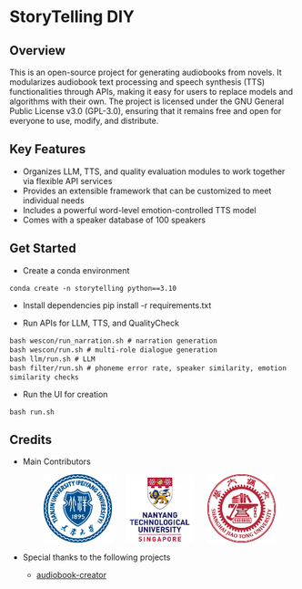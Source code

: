 # StoryTelling DIY

## Overview
This is an open-source project for generating audiobooks from novels. It modularizes audiobook text processing and speech synthesis (TTS) functionalities through APIs, making it easy for users to replace models and algorithms with their own. The project is licensed under the GNU General Public License v3.0 (GPL-3.0), ensuring that it remains free and open for everyone to use, modify, and distribute.

## Key Features

* Organizes LLM, TTS, and quality evaluation modules to work together via flexible API services
* Provides an extensible framework that can be customized to meet individual needs
* Includes a powerful word-level emotion-controlled TTS model
* Comes with a speaker database of 100 speakers

## Get Started

* Create a conda environment
```shell
conda create -n storytelling python==3.10
```

* Install dependencies
pip install -r requirements.txt

* Run APIs for LLM, TTS, and QualityCheck
```shell
bash wescon/run_narration.sh # narration generation
bash wescon/run.sh # multi-role dialogue generation
bash llm/run.sh # LLM
bash filter/run.sh # phoneme error rate, speaker similarity, emotion similarity checks
```

* Run the UI for creation
```shell
bash run.sh
```
## Credits 

* Main Contributors
    <p align="center"> <img src="./pics/tju.png" alt="Contributor 1" width="120" /> &nbsp;&nbsp;&nbsp;&nbsp; <img src="./pics/NTU.png" alt="Contributor 2" width="120" /> &nbsp;&nbsp;&nbsp;&nbsp; <img src="./pics/sjtu.png" alt="Contributor 3" width="120" /> </p>

* Special thanks to the following projects

    * [audiobook-creator](https://github.com/prakharsr/audiobook-creator)
